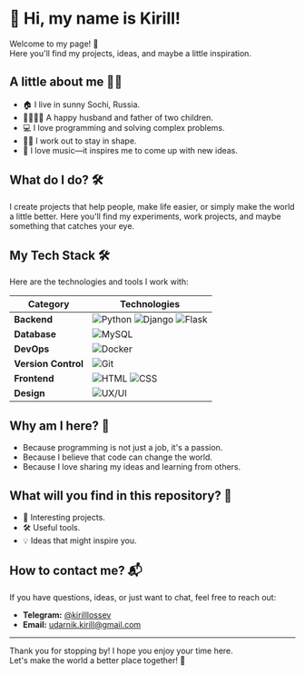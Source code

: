 # 👋 Hi, my name is Kirill!  

Welcome to my page! 🎉  
Here you'll find my projects, ideas, and maybe a little inspiration.  

## A little about me 🧑‍💻  

- 🏠 I live in sunny Sochi, Russia.  
- 👨‍👩‍👧‍👦 A happy husband and father of two children.  
- 💻 I love programming and solving complex problems.  
- 🏋️‍♂️ I work out to stay in shape.  
- 🎵 I love music—it inspires me to come up with new ideas.  

## What do I do? 🛠️  

I create projects that help people, make life easier, or simply make the world a little better. Here you'll find my experiments, work projects, and maybe something that catches your eye.  

## My Tech Stack 🛠️  

Here are the technologies and tools I work with:  

| Category       | Technologies                                                                                     |
|----------------|--------------------------------------------------------------------------------------------------|
| **Backend**    | ![Python](https://img.shields.io/badge/Python-3776AB?style=flat&logo=python&logoColor=white) ![Django](https://img.shields.io/badge/Django-092E20?style=flat&logo=django&logoColor=white) ![Flask](https://img.shields.io/badge/Flask-000000?style=flat&logo=flask&logoColor=white) |
| **Database**   | ![MySQL](https://img.shields.io/badge/MySQL-4479A1?style=flat&logo=mysql&logoColor=white)                                                                 |
| **DevOps**     | ![Docker](https://img.shields.io/badge/Docker-2496ED?style=flat&logo=docker&logoColor=white)                                                                 |
| **Version Control** | ![Git](https://img.shields.io/badge/Git-F05032?style=flat&logo=git&logoColor=white)                                                                 |
| **Frontend**   | ![HTML](https://img.shields.io/badge/HTML-E34F26?style=flat&logo=html5&logoColor=white) ![CSS](https://img.shields.io/badge/CSS-1572B6?style=flat&logo=css3&logoColor=white) |
| **Design**     | ![UX/UI](https://img.shields.io/badge/UX/UI-FF6F61?style=flat&logo=adobe-xd&logoColor=white)                                                                 |

## Why am I here? 🌟  

- Because programming is not just a job, it's a passion.  
- Because I believe that code can change the world.  
- Because I love sharing my ideas and learning from others.  

## What will you find in this repository? 📂  

- 🧩 Interesting projects.  
- 🛠️ Useful tools.  
- 💡 Ideas that might inspire you.  

## How to contact me? 📬  

If you have questions, ideas, or just want to chat, feel free to reach out:  
- **Telegram:** [@kirilllossev](https://t.me/kirilllossev)
- **Email:** udarnik.kirill@gmail.com 

---

Thank you for stopping by! I hope you enjoy your time here.  
Let's make the world a better place together! 🚀
